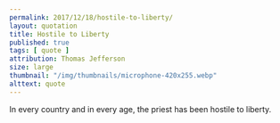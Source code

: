 ```yaml
---
permalink: 2017/12/18/hostile-to-liberty/
layout: quotation
title: Hostile to Liberty
published: true
tags: [ quote ]
attribution: Thomas Jefferson
size: large
thumbnail: "/img/thumbnails/microphone-420x255.webp"
alttext: quote
---
```


In every country and in every age, the priest has been hostile to liberty.
